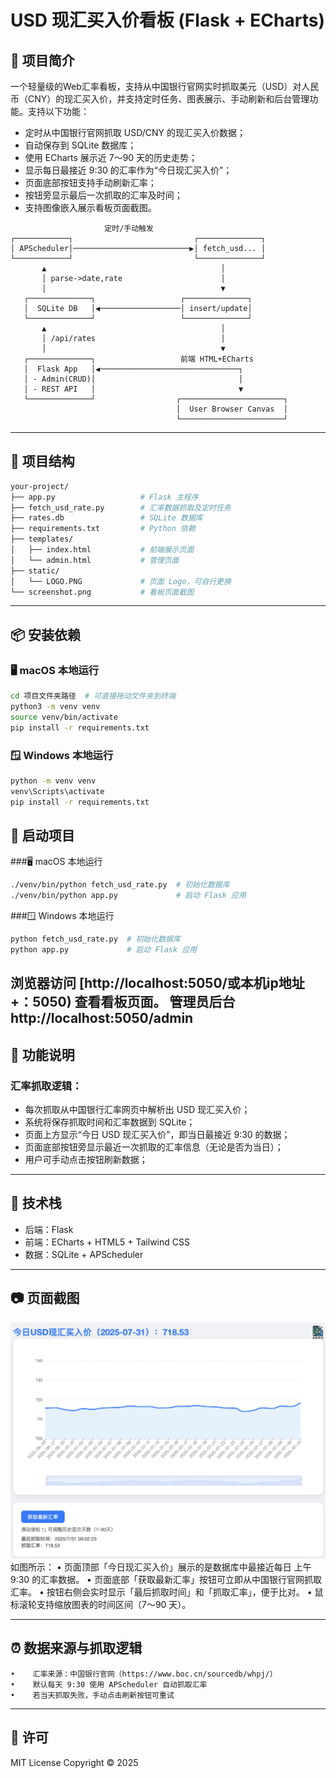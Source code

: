 
# USD 现汇买入价看板 (Flask + ECharts)

## 📌 项目简介

一个轻量级的Web汇率看板，支持从中国银行官网实时抓取美元（USD）对人民币（CNY）的现汇买入价，并支持定时任务、图表展示、手动刷新和后台管理功能。支持以下功能：

- 定时从中国银行官网抓取 USD/CNY 的现汇买入价数据；
- 自动保存到 SQLite 数据库；
- 使用 ECharts 展示近 7～90 天的历史走势；
- 显示每日最接近 9:30 的汇率作为“今日现汇买入价”；
- 页面底部按钮支持手动刷新汇率；
- 按钮旁显示最后一次抓取的汇率及时间；
- 支持图像嵌入展示看板页面截图。
 
 ```
                      定时/手动触发    
┌────────────┐                           ┌──────────────┐
│ APScheduler│──────────────────────────▶│ fetch_usd... │
└────────────┘                           └──────────────┘
        ▲                                       │
        │ parse->date,rate                      │
        │                                       ▼
    ┌──────────────┐                   ┌──────────────┐
    │  SQLite DB   │◀──────────────────│ insert/update│
    └──────────────┘                   └──────────────┘
        ▲                                       │
        │ /api/rates                            │
        │                                       ▼
    ┌──────────────┐                   前端 HTML+ECharts
    │  Flask App   │◀───────────────────────────────┐
    │ - Admin(CRUD)│                                │
    │ - REST API   │                                ▼
    └──────────────┘                  ┌───────────────────────┐
                                      │  User Browser Canvas  │
                                      └───────────────────────┘
```
---

## 📁 项目结构

```bash
your-project/
├── app.py                   # Flask 主程序
├── fetch_usd_rate.py        # 汇率数据抓取及定时任务
├── rates.db                 # SQLite 数据库
├── requirements.txt         # Python 依赖
├── templates/
│   ├── index.html           # 前端展示页面
│   └── admin.html           # 管理页面
├── static/
│   └── LOGO.PNG             # 页面 Logo，可自行更换
└── screenshot.png           # 看板页面截图
```

---

## 📦 安装依赖

### 🖥 macOS 本地运行

```bash
cd 项目文件夹路径  # 可直接拖动文件夹到终端
python3 -m venv venv
source venv/bin/activate
pip install -r requirements.txt
```

### 🪟 Windows 本地运行

```bash
python -m venv venv
venv\Scripts\activate
pip install -r requirements.txt
```

## 🚀 启动项目

###🖥 macOS 本地运行

```bash
./venv/bin/python fetch_usd_rate.py  # 初始化数据库
./venv/bin/python app.py             # 启动 Flask 应用
```

###🪟 Windows 本地运行

```bash
python fetch_usd_rate.py  # 初始化数据库
python app.py             # 启动 Flask 应用
```

浏览器访问 [http://localhost:5050/或本机ip地址+：5050) 查看看板页面。
管理员后台http://localhost:5050/admin
---

## 🔧 功能说明

### 汇率抓取逻辑：

- 每次抓取从中国银行汇率网页中解析出 USD 现汇买入价；
- 系统将保存抓取时间和汇率数据到 SQLite；
- 页面上方显示“今日 USD 现汇买入价”，即当日最接近 9:30 的数据；
- 页面底部按钮旁显示最近一次抓取的汇率信息（无论是否为当日）；
- 用户可手动点击按钮刷新数据；

---

## 🧩 技术栈

- 后端：Flask
- 前端：ECharts + HTML5 + Tailwind CSS
- 数据：SQLite + APScheduler

---

## 📷 页面截图
![汇率仪表盘截图](screenshot.png)
如图所示：
    •    页面顶部「今日现汇买入价」展示的是数据库中最接近每日 上午 9:30 的汇率数据。
    •    页面底部「获取最新汇率」按钮可立即从中国银行官网抓取汇率。
    •    按钮右侧会实时显示「最后抓取时间」和「抓取汇率」，便于比对。
    •    鼠标滚轮支持缩放图表的时间区间（7～90 天）。

---

## ⏰ 数据来源与抓取逻辑
    •    汇率来源：中国银行官网（https://www.boc.cn/sourcedb/whpj/）
    •    默认每天 9:30 使用 APScheduler 自动抓取汇率
    •    若当天抓取失败，手动点击刷新按钮可重试
    
---

## 📄 许可

MIT License
Copyright © 2025
